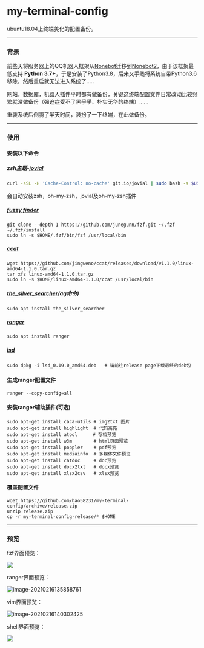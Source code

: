 # my-terminal-config
ubuntu18.04上终端美化的配置备份。

------

### 背景

前些天将服务器上的QQ机器人框架从[Nonebot](https://github.com/nonebot/nonebot)迁移到[Nonebot2](https://github.com/nonebot/nonebot2)，由于该框架最低支持 **Python 3.7+**，于是安装了Python3.8，后来又手贱将系统自带Python3.6移除，然后重启就无法进入系统了.....

网站，数据库，机器人插件平时都有做备份，关键这终端配置文件日常改动比较频繁就没做备份（强迫症受不了黑乎乎、朴实无华的终端）......

重装系统后倒腾了半天时间，装扮了一下终端，在此做备份。

------

### 使用

#### 安装以下命令

##### zsh主题-[jovial](https://github.com/zthxxx/jovial)

```zsh
curl -sSL -H 'Cache-Control: no-cache' git.io/jovial | sudo bash -s $USER
```

会自动安装zsh，oh-my-zsh，jovial及oh-my-zsh插件

##### [fuzzy finder](https://github.com/junegunn/fzf)

```shell
git clone --depth 1 https://github.com/junegunn/fzf.git ~/.fzf
~/.fzf/install
sudo ln -s $HOME/.fzf/bin/fzf /usr/local/bin
```

##### [ccat](https://github.com/owenthereal/ccat)

```shell
wget https://github.com/jingweno/ccat/releases/download/v1.1.0/linux-amd64-1.1.0.tar.gz
tar xfz linux-amd64-1.1.0.tar.gz 
sudo ln -s $HOME/linux-amd64-1.1.0/ccat /usr/local/bin
```

##### [the_silver_searcher](https://github.com/ggreer/the_silver_searcher)(ag命令)

```shell
sudo apt install the_silver_searcher
```

##### [ranger](https://github.com/ranger/ranger)

```shell
sudo apt install ranger
```

##### [lsd](https://github.com/Peltoche/lsd)

```shell
sudo dpkg -i lsd_0.19.0_amd64.deb   # 请前往release page下载最终的deb包
```

#### 生成ranger配置文件

```shell
ranger --copy-config=all
```


#### 安装ranger辅助插件(可选)

```
sudo apt-get install caca-utils # img2txt 图片
sudo apt-get install highlight  # 代码高亮
sudo apt-get install atool　    # 存档预览
sudo apt-get install w3m        # html页面预览
sudo apt-get install poppler    # pdf预览
sudo apt-get install mediainfo  # 多媒体文件预览
sudo apt-get install catdoc     # doc预览
sudo apt-get install docx2txt   # docx预览
sudo apt-get install xlsx2csv   # xlsx预览
```


#### 覆盖配置文件

```
wget https://github.com/hao58231/my-terminal-config/archive/release.zip
unzip release.zip
cp -r my-terminal-config-release/* $HOME
```

------

### 预览

fzf界面预览：

![](https://gitee.com/hao58231/blog-image/raw/master/20210216105028.png)

ranger界面预览：

![image-20210216135858761](https://gitee.com/hao58231/blog-image/raw/master/image-20210216135858761.png)

vim界面预览：

![image-20210216140302425](https://gitee.com/hao58231/blog-image/raw/master/image-20210216140302425.png)

shell界面预览：

![](https://gitee.com/hao58231/blog-image/raw/master/20210216145337.jpg)
